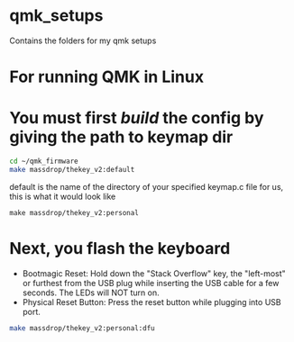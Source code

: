 # qmk_setups
Contains the folders for my qmk setups

# For running QMK in Linux

# You must first *build* the config by giving the path to keymap dir
```bash
cd ~/qmk_firmware 
make massdrop/thekey_v2:default 
```
default is the name of the directory of your specified keymap.c file
for us, this is what it would look like

`make massdrop/thekey_v2:personal`

# Next, you flash the keyboard

 - Bootmagic Reset: Hold down the "Stack Overflow" key, the "left-most" or furthest from the USB plug while inserting the USB cable for a few seconds. The LEDs will NOT turn on.
 - Physical Reset Button: Press the reset button while plugging into USB port.

 ```bash
 make massdrop/thekey_v2:personal:dfu
 ```

